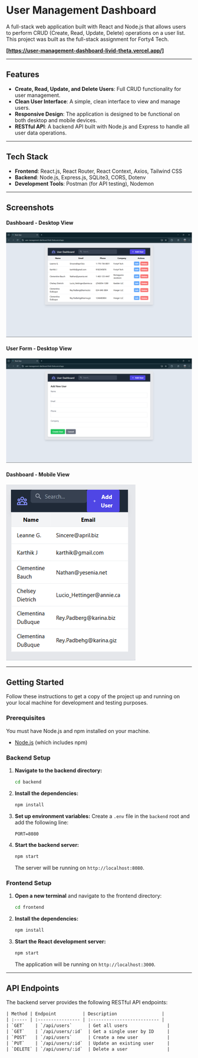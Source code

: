 # User Management Dashboard

A full-stack web application built with React and Node.js that allows users to perform CRUD (Create, Read, Update, Delete) operations on a user list. This project was built as the full-stack assignment for Forty4 Tech.

**[https://user-management-dashboard-livid-theta.vercel.app/]** 

---

## Features

-   **Create, Read, Update, and Delete Users**: Full CRUD functionality for user management.
-   **Clean User Interface**: A simple, clean interface to view and manage users.
-   **Responsive Design**: The application is designed to be functional on both desktop and mobile devices.
-   **RESTful API**: A backend API built with Node.js and Express to handle all user data operations.

---

## Tech Stack

-   **Frontend**: React.js, React Router, React Context, Axios, Tailwind CSS
-   **Backend**: Node.js, Express.js, SQLite3, CORS, Dotenv
-   **Development Tools**: Postman (for API testing), Nodemon

---

## Screenshots

#### Dashboard - Desktop View
![Dashboard - Desktop View](./frontend/src/assets/dashboard-desktop.png)

#### User Form - Desktop View
![User Form - Desktop View](./frontend/src/assets/userform-desktop.png)

#### Dashboard - Mobile View
![Dashboard - Mobile View](./frontend/src/assets/dashboard-mobile.png)

---

## Getting Started

Follow these instructions to get a copy of the project up and running on your local machine for development and testing purposes.

### Prerequisites

You must have Node.js and npm installed on your machine.
- [Node.js](https://nodejs.org/) (which includes npm)

### Backend Setup

1.  **Navigate to the backend directory:**
    ```bash
    cd backend
    ```

2.  **Install the dependencies:**
    ```bash
    npm install
    ```

3.  **Set up environment variables:**
    Create a `.env` file in the `backend` root and add the following line:
    ```
    PORT=8080
    ```

4.  **Start the backend server:**
    ```bash
    npm start
    ```
    The server will be running on `http://localhost:8080`.

### Frontend Setup

1.  **Open a new terminal** and navigate to the frontend directory:
    ```bash
    cd frontend
    ```

2.  **Install the dependencies:**
    ```bash
    npm install
    ```

3.  **Start the React development server:**
    ```bash
    npm start
    ```
    The application will be running on `http://localhost:3000`.

---

## API Endpoints

The backend server provides the following RESTful API endpoints:

```
| Method | Endpoint          | Description                 |
| :----- | :---------------- | :-------------------------- |
| `GET`    | `/api/users`      | Get all users               |
| `GET`    | `/api/users/:id`  | Get a single user by ID     |
| `POST`   | `/api/users`      | Create a new user           |
| `PUT`    | `/api/users/:id`  | Update an existing user     |
| `DELETE` | `/api/users/:id`  | Delete a user               |
```
